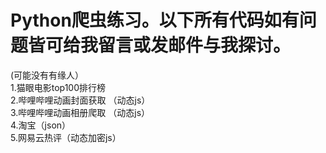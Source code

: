 <h1>Python爬虫练习。以下所有代码如有问题皆可给我留言或发邮件与我探讨。</h1>
(可能没有有缘人）<br>
<p1>1.猫眼电影top100排行榜<br>
    2.哔哩哔哩动画封面获取&nbsp（动态js）<br>
    3.哔哩哔哩动画相册爬取&nbsp（动态js） <br>
    4.淘宝（json）<br>
    5.网易云热评（动态加密js）
</p1>

